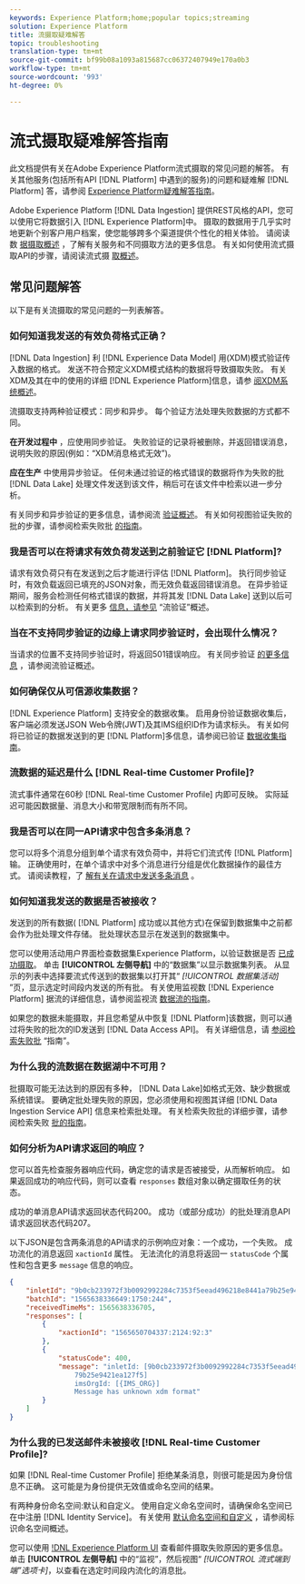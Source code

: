 ```yaml
---
keywords: Experience Platform;home;popular topics;streaming
solution: Experience Platform
title: 流摄取疑难解答
topic: troubleshooting
translation-type: tm+mt
source-git-commit: bf99b08a1093a815687cc06372407949e170a0b3
workflow-type: tm+mt
source-wordcount: '993'
ht-degree: 0%

---
```



# 流式摄取疑难解答指南

此文档提供有关在Adobe Experience Platform流式摄取的常见问题的解答。 有关其他服务(包括所有API [!DNL Platform] 中遇到的服务)的问题和疑难解 [!DNL Platform] 答，请参阅 [Experience Platform疑难解答指南](../../landing/troubleshooting.md)。

Adobe Experience Platform [!DNL Data Ingestion] 提供REST风格的API，您可以使用它将数据引入 [!DNL Experience Platform]中。 摄取的数据用于几乎实时地更新个别客户用户档案，使您能够跨多个渠道提供个性化的相关体验。 请阅读数 [据摄取概述](../home.md) ，了解有关服务和不同摄取方法的更多信息。 有关如何使用流式摄取API的步骤，请阅读流式摄 [取概述](../streaming-ingestion/overview.md)。

## 常见问题解答

以下是有关流摄取的常见问题的一列表解答。

### 如何知道我发送的有效负荷格式正确？

[!DNL Data Ingestion] 利 [!DNL Experience Data Model] 用(XDM)模式验证传入数据的格式。 发送不符合预定义XDM模式结构的数据将导致摄取失败。 有关XDM及其在中的使用的详细 [!DNL Experience Platform]信息，请参 [阅XDM系统概述](../../xdm/home.md)。

流摄取支持两种验证模式：同步和异步。 每个验证方法处理失败数据的方式都不同。

**在开发过程中** ，应使用同步验证。 失败验证的记录将被删除，并返回错误消息，说明失败的原因(例如：“XDM消息格式无效”)。

**应在生产** 中使用异步验证。 任何未通过验证的格式错误的数据将作为失败的批 [!DNL Data Lake] 处理文件发送到该文件，稍后可在该文件中检索以进一步分析。

有关同步和异步验证的更多信息，请参阅流 [验证概述](../quality/streaming-validation.md)。 有关如何视图验证失败的批的步骤，请参阅检索失败批 [的指南](../quality/retrieve-failed-batches.md)。

### 我是否可以在将请求有效负荷发送到之前验证它 [!DNL Platform]?

请求有效负荷只有在发送到之后才能进行评估 [!DNL Platform]。 执行同步验证时，有效负载返回已填充的JSON对象，而无效负载返回错误消息。 在异步验证期间，服务会检测任何格式错误的数据，并将其发 [!DNL Data Lake] 送到以后可以检索到的分析。 有关更多 [信息，请参见](../quality/streaming-validation.md) “流验证”概述。

### 当在不支持同步验证的边缘上请求同步验证时，会出现什么情况？

当请求的位置不支持同步验证时，将返回501错误响应。 有关同步验证 [的更多信息](../quality/streaming-validation.md) ，请参阅流验证概述。

### 如何确保仅从可信源收集数据？

[!DNL Experience Platform] 支持安全的数据收集。 启用身份验证数据收集后，客户端必须发送JSON Web令牌(JWT)及其IMS组织ID作为请求标头。 有关如何将已验证的数据发送到的更 [!DNL Platform]多信息，请参阅已验证 [数据收集指南](../tutorials/create-authenticated-streaming-connection.md)。

### 流数据的延迟是什么 [!DNL Real-time Customer Profile]?

流式事件通常在60秒 [!DNL Real-time Customer Profile] 内即可反映。 实际延迟可能因数据量、消息大小和带宽限制而有所不同。

### 我是否可以在同一API请求中包含多条消息？

您可以将多个消息分组到单个请求有效负荷中，并将它们流式传 [!DNL Platform]输。 正确使用时，在单个请求中对多个消息进行分组是优化数据操作的最佳方式。 请阅读教程，了 [解有关在请求中发送多条消息](../tutorials/streaming-multiple-messages.md) 。

### 如何知道我发送的数据是否被接收？

发送到的所有数据( [!DNL Platform] 成功或以其他方式)在保留到数据集中之前都会作为批处理文件存储。 批处理状态显示在发送到的数据集中。

您可以使用活动用户界面检查数据集Experience Platform，以验证数据是否 [已成功摄取](https://platform.adobe.com)。 单击 **[!UICONTROL 左侧导航]** 中的“数据集”以显示数据集列表。 从显示的列表中选择要流式传送到的数据集以打开其“ *[!UICONTROL 数据集活动]* ”页，显示选定时间段内发送的所有批。 有关使用监视数 [!DNL Experience Platform] 据流的详细信息，请参阅监视流 [数据流的指南](../quality/monitor-data-flows.md)。

如果您的数据未能摄取，并且您希望从中恢复 [!DNL Platform]该数据，则可以通过将失败的批次的ID发送到 [!DNL Data Access API]。 有关详细信息，请 [参阅检索失败批](../quality/retrieve-failed-batches.md) “指南”。

### 为什么我的流数据在数据湖中不可用？

批摄取可能无法达到的原因有多种， [!DNL Data Lake]如格式无效、缺少数据或系统错误。 要确定批处理失败的原因，您必须使用和视图其详细 [!DNL Data Ingestion Service API] 信息来检索批处理。 有关检索失败批的详细步骤，请参阅检索失败 [批的指南](../quality/retrieve-failed-batches.md)。

### 如何分析为API请求返回的响应？

您可以首先检查服务器响应代码，确定您的请求是否被接受，从而解析响应。 如果返回成功的响应代码，则可以查看 `responses` 数组对象以确定摄取任务的状态。

成功的单消息API请求返回状态代码200。 成功（或部分成功）的批处理消息API请求返回状态代码207。

以下JSON是包含两条消息的API请求的示例响应对象：一个成功，一个失败。 成功流化的消息返回 `xactionId` 属性。 无法流化的消息将返回一 `statusCode` 个属性和包含更多 `message` 信息的响应。

```JSON
{
    "inletId": "9b0cb233972f3b0092992284c7353f5eead496218e8441a79b25e9421ea127f5",
    "batchId": "1565638336649:1750:244",
    "receivedTimeMs": 1565638336705,
    "responses": [
        {
            "xactionId": "1565650704337:2124:92:3"
        },
        {
            "statusCode": 400,
            "message": "inletId: [9b0cb233972f3b0092992284c7353f5eead496218e8441a
                79b25e9421ea127f5] 
                imsOrgId: [{IMS_ORG}] 
                Message has unknown xdm format"
        }
    ]
}
```

### 为什么我的已发送邮件未被接收 [!DNL Real-time Customer Profile]?

如果 [!DNL Real-time Customer Profile] 拒绝某条消息，则很可能是因为身份信息不正确。 这可能是为身份提供无效值或命名空间的结果。

有两种身份命名空间:默认和自定义。 使用自定义命名空间时，请确保命名空间已在中注册 [!DNL Identity Service]。 有关使用 [默认命名空间和自定义](../../identity-service/namespaces.md) ，请参阅标识命名空间概述。

您可以使用 [!DNL Experience Platform UI](https://platform.adobe.com) 查看邮件摄取失败原因的更多信息。 单击 **[!UICONTROL 左侧导航]** 中的“监视”，然后视图“ _[!UICONTROL 流式端到端”选项卡]_，以查看在选定时间段内流化的消息批。